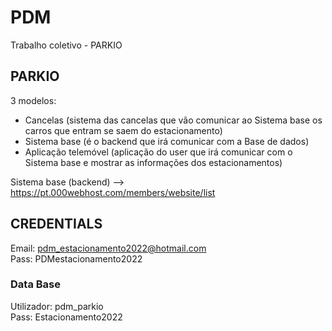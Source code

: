 # PDM
Trabalho coletivo - PARKIO

## PARKIO
3 modelos:
- Cancelas (sistema das cancelas que vão comunicar ao Sistema base os carros que entram se saem do estacionamento)
- Sistema base (é o backend que irá comunicar com a Base de dados) 
- Aplicação telemóvel (aplicação do user que irá comunicar com o Sistema base e mostrar as informações dos estacionamentos)

Sistema base (backend) --> https://pt.000webhost.com/members/website/list

## CREDENTIALS
Email: pdm_estacionamento2022@hotmail.com  
Pass: PDMestacionamento2022

### Data Base
Utilizador: pdm_parkio  
Pass: Estacionamento2022
